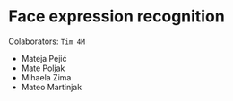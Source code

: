 # Face expression recognition

Colaborators: ```Tim 4M```
*  Mateja Pejić
*  Mate Poljak
*  Mihaela Zima
*  Mateo Martinjak
